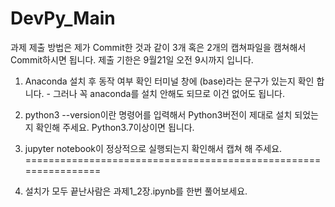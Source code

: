 # DevPy_Main

과제 제출 방법은 제가 Commit한 것과 같이 3개 혹은 2개의 캡쳐파일을 캠쳐해서 Commit하시면 됩니다. 
제출 기한은 9월21일 오전 9시까지 입니다.

1. Anaconda 설치 후 동작 여부 확인 터미널 창에 (base)라는 문구가 있는지 확인 합니다. - 그러나 꼭 anaconda를 설치 안해도 되므로 이건 없어도 됩니다. 
2. python3 --version이란 명령어를 입력해서 Python3버전이 제대로 설치 되었는지 확인해 주세요. Python3.7이상이면 됩니다. 
3. jupyter notebook이 정상적으로 실행되는지 확인해서 캡쳐 해 주세요. 
================================================================

4. 설치가 모두 끝난사람은 과제1_2장.ipynb를 한번 풀어보세요.
